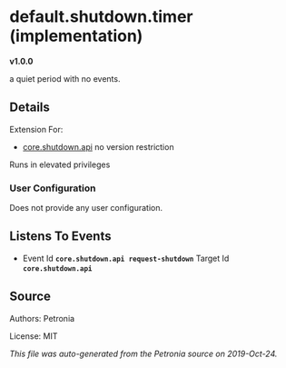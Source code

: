 # default.shutdown.timer (implementation)
**v1.0.0**

a quiet period with no events.

## Details

Extension For:
* [core.shutdown.api](core.shutdown.api.md)
  no version restriction


Runs in elevated privileges

### User Configuration

Does not provide any user configuration.









## Listens To Events

* Event Id **`core.shutdown.api request-shutdown`**
  Target Id **`core.shutdown.api`**



## Source

Authors: Petronia

License: MIT

*This file was auto-generated from the Petronia source on 2019-Oct-24.*
